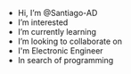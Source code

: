 -  Hi, I’m @Santiago-AD
-  I’m interested 
-  I’m currently learning
-  I’m looking to collaborate on
-  I'm Electronic Engineer
-  In search of programming
